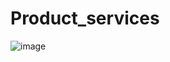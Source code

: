 # Product_services
![image](https://github.com/melek227/Product_services/assets/62296109/008a9303-fbef-4545-94a3-95fcc75e5aee)

